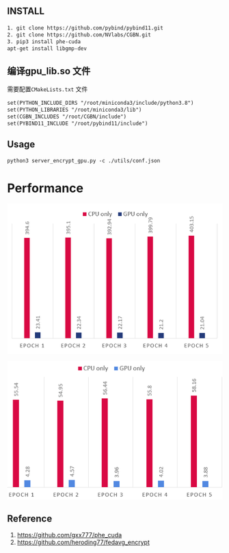 

## INSTALL

```
1. git clone https://github.com/pybind/pybind11.git
2. git clone https://github.com/NVlabs/CGBN.git
3. pip3 install phe-cuda
apt-get install libgmp-dev
```



## 编译gpu_lib.so 文件

需要配置`CMakeLists.txt` 文件

```
set(PYTHON_INCLUDE_DIRS "/root/miniconda3/include/python3.8")
set(PYTHON_LIBRARIES "/root/miniconda3/lib")
set(CGBN_INCLUDES "/root/CGBN/include")
set(PYBIND11_INCLUDE "/root/pybind11/include")
```





## Usage

```
python3 server_encrypt_gpu.py -c ./utils/conf.json
```



# Performance

![time1](pic/time1.png)



![time1](pic/time2.png)





## Reference

1. https://github.com/gxx777/phe_cuda
2. https://github.com/heroding77/fedavg_encrypt



